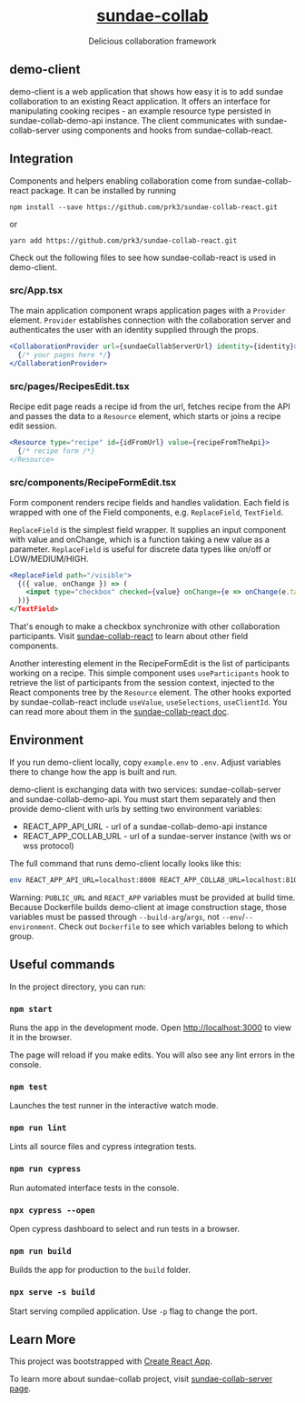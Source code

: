 <h1 align="center"><a href="https://github.com/prk3/sundae-collab-server">sundae-collab</a></h1>
<p align="center">Delicious collaboration framework</p>

## demo-client

demo-client is a web application that shows how easy it is to add sundae collaboration to an existing React application. It offers an interface for manipulating cooking recipes - an example resource type persisted in sundae-collab-demo-api instance. The client communicates with sundae-collab-server using components and hooks from sundae-collab-react.

## Integration

Components and helpers enabling collaboration come from sundae-collab-react package. It can be installed by running
```
npm install --save https://github.com/prk3/sundae-collab-react.git
```
or
```
yarn add https://github.com/prk3/sundae-collab-react.git
```

Check out the following files to see how sundae-collab-react is used in demo-client.

### src/App.tsx

The main application component wraps application pages with a `Provider` element. `Provider` establishes connection with the collaboration server and authenticates the user with an identity supplied through the props.

```jsx
<CollaborationProvider url={sundaeCollabServerUrl} identity={identity}>
  {/* your pages here */}
</CollaborationProvider>
```

### src/pages/RecipesEdit.tsx

Recipe edit page reads a recipe id from the url, fetches recipe from the API and passes the data to a `Resource` element, which starts or joins a recipe edit session.

```jsx
<Resource type="recipe" id={idFromUrl} value={recipeFromTheApi}>
  {/* recipe form /*}
</Resource>
```

### src/components/RecipeFormEdit.tsx

Form component renders recipe fields and handles validation. Each field is wrapped with one of the Field components, e.g. `ReplaceField`, `TextField`.

`ReplaceField` is the simplest field wrapper. It supplies an input component with value and onChange, which is a function taking a new value as a parameter. `ReplaceField` is useful for discrete data types like on/off or LOW/MEDIUM/HIGH.

```jsx
<ReplaceField path="/visible">
  {({ value, onChange }) => (
    <input type="checkbox" checked={value} onChange={e => onChange(e.target.checked)}>
  ))}
</TextField>
```

That's enough to make a checkbox synchronize with other collaboration participants. Visit [sundae-collab-react](http://github.com/prk3/sundae-collab-react) to learn about other field components.

Another interesting element in the RecipeFormEdit is the list of participants working on a recipe. This simple component uses `useParticipants` hook to retrieve the list of participants from the session context, injected to the React components tree by the `Resource` element. The other hooks exported by sundae-collab-react include `useValue`, `useSelections`, `useClientId`. You can read more about them in the [sundae-collab-react doc](http://github.com/prk3/sundae-collab-react).

## Environment

If you run demo-client locally, copy `example.env` to `.env`. Adjust variables there to change how the app is built and run.

demo-client is exchanging data with two services: sundae-collab-server and sundae-collab-demo-api. You must start them separately and then provide demo-client with urls by setting two environment variables:

- REACT_APP_API_URL - url of a sundae-collab-demo-api instance
- REACT_APP_COLLAB_URL - url of a sundae-server instance (with ws or wss protocol)

The full command that runs demo-client locally looks like this:
```bash
env REACT_APP_API_URL=localhost:8000 REACT_APP_COLLAB_URL=localhost:8100 npm run start
```

Warning: `PUBLIC_URL` and `REACT_APP` variables must be provided at build time. Because Dockerfile builds demo-client at image construction stage, those variables must be passed through `--build-arg`/`args`, not `--env`/`--environment`. Check out `Dockerfile` to see which variables belong to which group.

## Useful commands

In the project directory, you can run:

### `npm start`

Runs the app in the development mode. Open [http://localhost:3000](http://localhost:3000) to view it in the browser.

The page will reload if you make edits. You will also see any lint errors in the console.

### `npm test`

Launches the test runner in the interactive watch mode.

### `npm run lint`

Lints all source files and cypress integration tests.

### `npm run cypress`

Run automated interface tests in the console.

### `npx cypress --open`

Open cypress dashboard to select and run tests in a browser.

### `npm run build`

Builds the app for production to the `build` folder.

### `npx serve -s build`

Start serving compiled application. Use `-p` flag to change the port.

## Learn More

This project was bootstrapped with [Create React App](https://github.com/facebook/create-react-app).

To learn more about sundae-collab project, visit [sundae-collab-server page](http://github.com/prk3/sundae-collab-server).
